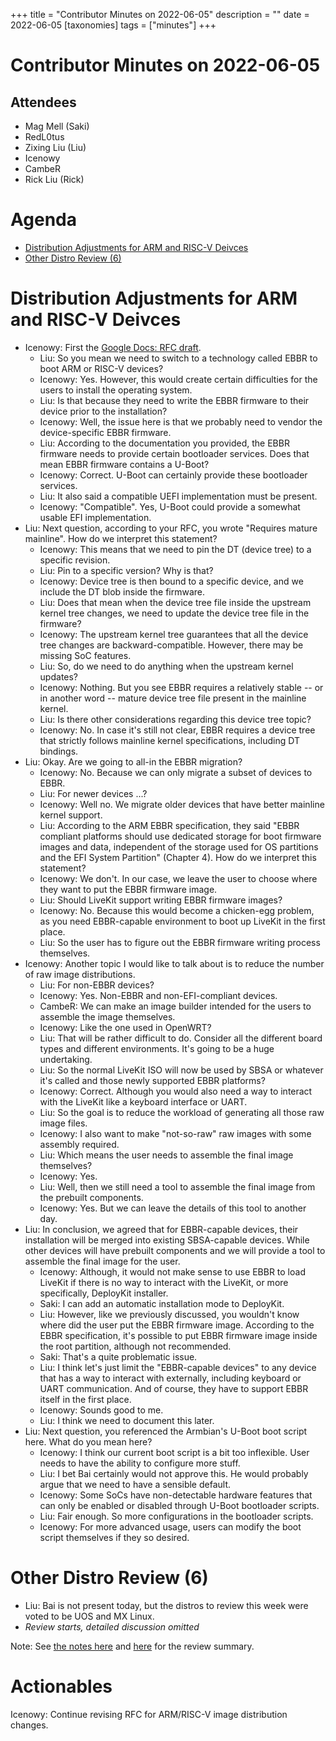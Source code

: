 +++
title = "Contributor Minutes on 2022-06-05"
description = ""
date = 2022-06-05
[taxonomies]
tags = ["minutes"]
+++

Contributor Minutes on 2022-06-05
=================================

Attendees
---------
- Mag Mell (Saki)
- RedL0tus
- Zixing Liu (Liu)
- Icenowy
- CambeR
- Rick Liu (Rick)

Agenda
======

- [Distribution Adjustments for ARM and RISC-V Deivces](#distribution-adjustments-for-arm-and-risc-v-deivces)
- [Other Distro Review (6)](#other-distro-review-6)

Distribution Adjustments for ARM and RISC-V Deivces
===================================================

- Icenowy: First the [Google Docs: RFC draft](https://docs.google.com/document/d/1jbRz3ZYgKZokHC9jpHDfYccTnLDt1rw3xXMS-HEGMbU).
    - Liu: So you mean we need to switch to a technology called EBBR to boot ARM or RISC-V devices?
    - Icenowy: Yes. However, this would create certain difficulties for the users to install the operating system.
    - Liu: Is that because they need to write the EBBR firmware to their device prior to the installation?
    - Icenowy: Well, the issue here is that we probably need to vendor the device-specific EBBR firmware.
    - Liu: According to the documentation you provided, the EBBR firmware needs to provide certain bootloader services. Does that mean EBBR firmware contains a U-Boot?
    - Icenowy: Correct. U-Boot can certainly provide these bootloader services.
    - Liu: It also said a compatible UEFI implementation must be present.
    - Icenowy: "Compatible". Yes, U-Boot could provide a somewhat usable EFI implementation.
- Liu: Next question, according to your RFC, you wrote "Requires mature mainline". How do we interpret this statement?
    - Icenowy: This means that we need to pin the DT (device tree) to a specific revision.
    - Liu: Pin to a specific version? Why is that?
    - Icenowy: Device tree is then bound to a specific device, and we include the DT blob inside the firmware.
    - Liu: Does that mean when the device tree file inside the upstream kernel tree changes, we need to update the device tree file in the firmware?
    - Icenowy: The upstream kernel tree guarantees that all the device tree changes are backward-compatible. However, there may be missing SoC features.
    - Liu: So, do we need to do anything when the upstream kernel updates?
    - Icenowy: Nothing. But you see EBBR requires a relatively stable -- or in another word -- mature device tree file present in the mainline kernel.
    - Liu: Is there other considerations regarding this device tree topic?
    - Icenowy: No. In case it's still not clear, EBBR requires a device tree that strictly follows mainline kernel specifications, including DT bindings.
- Liu: Okay. Are we going to all-in the EBBR migration?
    - Icenowy: No. Because we can only migrate a subset of devices to EBBR.
    - Liu: For newer devices ...?
    - Icenowy: Well no. We migrate older devices that have better mainline kernel support.
    - Liu: According to the ARM EBBR specification, they said "EBBR compliant platforms should use dedicated storage for boot firmware images and data, independent of the storage used for OS partitions and the EFI System Partition" (Chapter 4). How do we interpret this statement?
    - Icenowy: We don't. In our case, we leave the user to choose where they want to put the EBBR firmware image.
    - Liu: Should LiveKit support writing EBBR firmware images?
    - Icenowy: No. Because this would become a chicken-egg problem, as you need EBBR-capable environment to boot up LiveKit in the first place.
    - Liu: So the user has to figure out the EBBR firmware writing process themselves.
- Icenowy: Another topic I would like to talk about is to reduce the number of raw image distributions.
    - Liu: For non-EBBR devices?
    - Icenowy: Yes. Non-EBBR and non-EFI-compliant devices.
    - CambeR: We can make an image builder intended for the users to assemble the image themselves.
    - Icenowy: Like the one used in OpenWRT?
    - Liu: That will be rather difficult to do. Consider all the different board types and different environments. It's going to be a huge undertaking.
    - Liu: So the normal LiveKit ISO will now be used by SBSA or whatever it's called and those newly supported EBBR platforms?
    - Icenowy: Correct. Although you would also need a way to interact with the LiveKit like a keyboard interface or UART.
    - Liu: So the goal is to reduce the workload of generating all those raw image files.
    - Icenowy: I also want to make "not-so-raw" raw images with some assembly required.
    - Liu: Which means the user needs to assemble the final image themselves?
    - Icenowy: Yes.
    - Liu: Well, then we still need a tool to assemble the final image from the prebuilt components.
    - Icenowy: Yes. But we can leave the details of this tool to another day.
- Liu: In conclusion, we agreed that for EBBR-capable devices, their installation will be merged into existing SBSA-capable devices. While other devices will have prebuilt components and we will provide a tool to assemble the final image for the user.
    - Icenowy: Although, it would not make sense to use EBBR to load LiveKit if there is no way to interact with the LiveKit, or more specifically, DeployKit installer.
    - Saki: I can add an automatic installation mode to DeployKit.
    - Liu: However, like we previously discussed, you wouldn't know where did the user put the EBBR firmware image. According to the EBBR specification, it's possible to put EBBR firmware image inside the root partition, although not recommended.
    - Saki: That's a quite problematic issue.
    - Liu: I think let's just limit the "EBBR-capable devices" to any device that has a way to interact with externally, including keyboard or UART communication. And of course, they have to support EBBR itself in the first place.
    - Icenowy: Sounds good to me.
    - Liu: I think we need to document this later.
- Liu: Next question, you referenced the Armbian's U-Boot boot script here. What do you mean here?
    - Icenowy: I think our current boot script is a bit too inflexible. User needs to have the ability to configure more stuff.
    - Liu: I bet Bai certainly would not approve this. He would probably argue that we need to have a sensible default.
    - Icenowy: Some SoCs have non-detectable hardware features that can only be enabled or disabled through U-Boot bootloader scripts.
    - Liu: Fair enough. So more configurations in the bootloader scripts.
    - Icenowy: For more advanced usage, users can modify the boot script themselves if they so desired.


Other Distro Review (6)
=======================

- Liu: Bai is not present today, but the distros to review this week were voted to be UOS and MX Linux.
- *Review starts, detailed discussion omitted*

Note: See [the notes here](@/developer/notes/distro-survey-2022.md#mx-linux) and [here](@/developer/notes/distro-survey-2022.md#uos) for the review summary.

Actionables
===========

Icenowy: Continue revising RFC for ARM/RISC-V image distribution changes.

